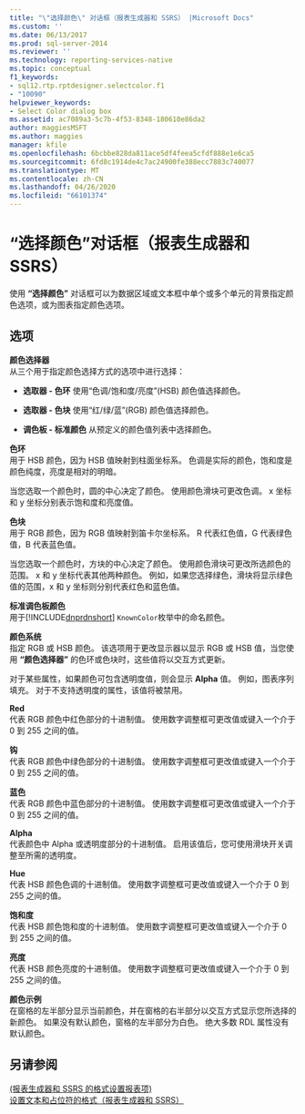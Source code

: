 ```yaml
---
title: "\"选择颜色\" 对话框（报表生成器和 SSRS） |Microsoft Docs"
ms.custom: ''
ms.date: 06/13/2017
ms.prod: sql-server-2014
ms.reviewer: ''
ms.technology: reporting-services-native
ms.topic: conceptual
f1_keywords:
- sql12.rtp.rptdesigner.selectcolor.f1
- "10090"
helpviewer_keywords:
- Select Color dialog box
ms.assetid: ac7089a3-5c7b-4f53-8348-180610e86da2
author: maggiesMSFT
ms.author: maggies
manager: kfile
ms.openlocfilehash: 6bcbbe828da811ace5df4feea5cfdf888e1e6ca5
ms.sourcegitcommit: 6fd8c1914de4c7ac24900fe388ecc7883c740077
ms.translationtype: MT
ms.contentlocale: zh-CN
ms.lasthandoff: 04/26/2020
ms.locfileid: "66101374"
---
```

# <a name="select-color-dialog-box-report-builder-and-ssrs"></a>“选择颜色”对话框（报表生成器和 SSRS）
  使用 **“选择颜色”** 对话框可以为数据区域或文本框中单个或多个单元的背景指定颜色选项，或为图表指定颜色选项。  
  
## <a name="options"></a>选项  
 **颜色选择器**  
 从三个用于指定颜色选择方式的选项中进行选择：  
  
-   **选取器 - 色环** 使用“色调/饱和度/亮度”(HSB) 颜色值选择颜色。  
  
-   **选取器 - 色块** 使用“红/绿/蓝”(RGB) 颜色值选择颜色。  
  
-   **调色板 - 标准颜色** 从预定义的颜色值列表中选择颜色。  
  
 **色环**  
 用于 HSB 颜色，因为 HSB 值映射到柱面坐标系。 色调是实际的颜色，饱和度是颜色纯度，亮度是相对的明暗。  
  
 当您选取一个颜色时，圆的中心决定了颜色。 使用颜色滑块可更改色调。 x 坐标和 y 坐标分别表示饱和度和亮度值。  
  
 **色块**  
 用于 RGB 颜色，因为 RGB 值映射到笛卡尔坐标系。 R 代表红色值，G 代表绿色值，B 代表蓝色值。  
  
 当您选取一个颜色时，方块的中心决定了颜色。 使用颜色滑块可更改所选颜色的范围。 x 和 y 坐标代表其他两种颜色。 例如，如果您选择绿色，滑块将显示绿色值的范围，x 和 y 坐标则分别代表红色和蓝色值。  
  
 **标准调色板颜色**  
 用于[!INCLUDE[dnprdnshort](../includes/dnprdnshort-md.md)] `KnownColor`枚举中的命名颜色。  
  
 **颜色系统**  
 指定 RGB 或 HSB 颜色。 该选项用于更改显示器以显示 RGB 或 HSB 值，当您使用 **“颜色选择器”** 的色环或色块时，这些值将以交互方式更新。  
  
 对于某些属性，如果颜色可包含透明度值，则会显示 **Alpha** 值。 例如，图表序列填充。 对于不支持透明度的属性，该值将被禁用。  
  
 **Red**  
 代表 RGB 颜色中红色部分的十进制值。 使用数字调整框可更改值或键入一个介于 0 到 255 之间的值。  
  
 **钩**  
 代表 RGB 颜色中绿色部分的十进制值。 使用数字调整框可更改值或键入一个介于 0 到 255 之间的值。  
  
 **蓝色**  
 代表 RGB 颜色中蓝色部分的十进制值。 使用数字调整框可更改值或键入一个介于 0 到 255 之间的值。  
  
 **Alpha**  
 代表颜色中 Alpha 或透明度部分的十进制值。 启用该值后，您可使用滑块开关调整至所需的透明度。  
  
 **Hue**  
 代表 HSB 颜色色调的十进制值。 使用数字调整框可更改值或键入一个介于 0 到 255 之间的值。  
  
 **饱和度**  
 代表 HSB 颜色饱和度的十进制值。 使用数字调整框可更改值或键入一个介于 0 到 255 之间的值。  
  
 **亮度**  
 代表 HSB 颜色亮度的十进制值。 使用数字调整框可更改值或键入一个介于 0 到 255 之间的值。  
  
 **颜色示例**  
 在窗格的左半部分显示当前颜色，并在窗格的右半部分以交互方式显示您所选择的新颜色。 如果没有默认颜色，窗格的左半部分为白色。 绝大多数 RDL 属性没有默认颜色。  
  
## <a name="see-also"></a>另请参阅  
 [&#40;报表生成器和 SSRS 的格式设置报表项&#41;](report-design/formatting-report-items-report-builder-and-ssrs.md)   
 [设置文本和占位符的格式（报表生成器和 SSRS）](report-design/formatting-text-and-placeholders-report-builder-and-ssrs.md)  
  
  
